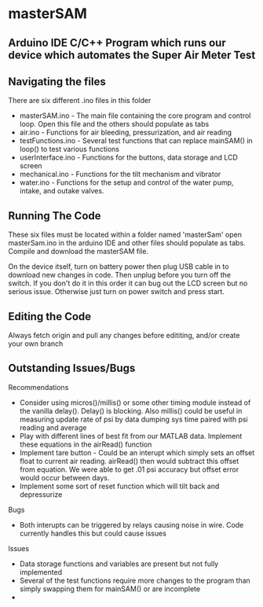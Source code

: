 # masterSAM

## Arduino IDE C/C++ Program which runs our device which automates the Super Air Meter Test

## Navigating the files
There are six different .ino files in this folder
* masterSAM.ino - The main file containing the core program and control loop. Open this file and the others should populate as tabs
* air.ino - Functions for air bleeding, pressurization, and air reading 
* testFunctions.ino - Several test functions that can replace mainSAM() in loop() to test various functions
* userInterface.ino - Functions for the buttons, data storage and LCD screen
* mechanical.ino - Functions for the tilt mechanism and vibrator
* water.ino - Functions for the setup and control of the water pump, intake, and outake valves.

## Running The Code
These six files must be located within a folder named 'masterSam' open masterSam.ino in the arduino IDE and other files should populate as tabs. Compile and download the masterSAM file. 

On the device itself, turn on battery power then plug USB cable in to download new changes in code. Then unplug before you turn off the switch. If you don't do it in this order it can bug out the LCD screen but no serious issue. Otherwise just turn on power switch and press start.

## Editing the Code
Always fetch origin and pull any changes before edititing, and/or create your own branch

## Outstanding Issues/Bugs
Recommendations
* Consider using micros()/millis() or some other timing module instead of the vanilla delay(). Delay() is blocking. Also millis() could be useful in measuring update rate of psi by data dumping sys time paired with psi reading and average
* Play with different lines of best fit from our MATLAB data. Implement these equations in the airRead() function
* Implement tare button - Could be an interupt which simply sets an offset float to current air reading. airRead() then would subtract this offset from equation. We were able to get .01 psi accuracy but offset error would occur between days.
* Implement some sort of reset function which will tilt back and depressurize

Bugs
* Both interupts can be triggered by relays causing noise in wire. Code currently handles this but could cause issues

Issues
* Data storage functions and variables are present but not fully implemented
* Several of the test functions require more changes to the program than simply swapping them for mainSAM() or are incomplete
* 
